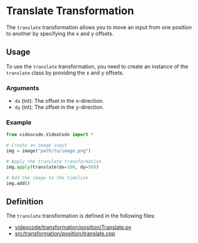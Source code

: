 # Translate Transformation

The `translate` transformation allows you to move an input from one position to another by specifying the x and y offsets.

## Usage

To use the `translate` transformation, you need to create an instance of the `translate` class by providing the x and y offsets.

### Arguments

- `dx` (int): The offset in the x-direction.
- `dy` (int): The offset in the y-direction.

### Example

```python
from videocode.VideoCode import *

# Create an image input
img = image("path/to/image.png")

# Apply the translate transformation
img.apply(translate(dx=100, dy=50))

# Add the image to the timeline
img.add()
```

## Definition

The `translate` transformation is defined in the following files:
- [videocode/transformation/position/Translate.py](../../../videocode/transformation/position/Translate.py)
- [src/transformation/position/translate.cpp](../../../src/transformation/position/translate.cpp)
